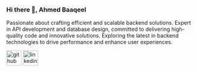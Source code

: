 ### Hi there 👋, Ahmed Baaqeel

Passionate about crafting efficient and scalable backend solutions. Expert in API development and database design, committed to delivering high-quality code and innovative solutions. Exploring the latest in backend technologies to drive performance and enhance user experiences.


[<img src='https://cdn.jsdelivr.net/npm/simple-icons@3.0.1/icons/github.svg' alt='github' height='40'>](https://github.com/Ahmedbaaqeel)  [<img src='https://cdn.jsdelivr.net/npm/simple-icons@3.0.1/icons/linkedin.svg' alt='linkedin' height='40'>](https://www.linkedin.com/in/ahmad-baaqeel)
